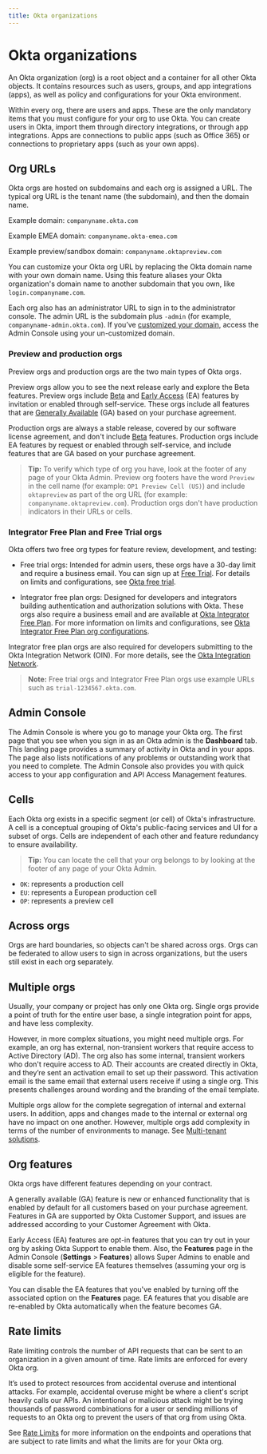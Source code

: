 ```yaml
---
title: Okta organizations
---
```


# Okta organizations

An Okta organization (org) is a root object and a container for all other Okta objects. It contains resources such as users, groups, and app integrations (apps), as well as policy and configurations for your Okta environment.

Within every org, there are users and apps. These are the only mandatory items that you must configure for your org to use Okta. You can create users in Okta, import them through directory integrations, or through app integrations. Apps are connections to public apps (such as Office 365) or connections to proprietary apps (such as your own apps).

## Org URLs

Okta orgs are hosted on subdomains and each org is assigned a URL. The typical org URL is the tenant name (the subdomain), and then the domain name.

Example domain: `companyname.okta.com`

Example EMEA domain: `companyname.okta-emea.com`

Example preview/sandbox domain: `companyname.oktapreview.com`

You can customize your Okta org URL by replacing the Okta domain name with your own domain name. Using this feature aliases your Okta organization's domain name to another subdomain that you own, like `login.companyname.com`.

Each org also has an administrator URL to sign in to the administrator console. The admin URL is the subdomain plus `-admin` (for example, `companyname-admin.okta.com`). If you’ve [customized your domain](/docs/guides/custom-url-domain/), access the Admin Console using your un-customized domain.

### Preview and production orgs

Preview orgs and production orgs are the two main types of Okta orgs.

Preview orgs allow you to see the next release early and explore the Beta features. Preview orgs include [Beta](https://developer.okta.com/docs/api/openapi/okta-management/guides/release-lifecycle/#beta) and [Early Access](https://developer.okta.com/docs/api/openapi/okta-management/guides/release-lifecycle/#early-access-ea) (EA) features by invitation or enabled through self-service. These orgs include all features that are [Generally Available](https://developer.okta.com/docs/api/openapi/okta-management/guides/release-lifecycle/#general-availability-ga) (GA) based on your purchase agreement.

Production orgs are always a stable release, covered by our software license agreement, and don't include [Beta](https://developer.okta.com/docs/api/openapi/okta-management/guides/release-lifecycle/#beta) features. Production orgs include EA features by request or enabled through self-service, and include features that are GA based on your purchase agreement.

> **Tip:** To verify which type of org you have, look at the footer of any page of your Okta Admin. Preview org footers have the word `Preview` in the cell name (for example: `OP1 Preview Cell (US)`) and include `oktapreview` as part of the org URL (for example: `companyname.oktapreview.com`). Production orgs don't have production indicators in their URLs or cells.

### Integrator Free Plan and Free Trial orgs

Okta offers two free org types for feature review, development, and testing:

* Free trial orgs: Intended for admin users, these orgs have a 30-day limit and require a business email. You can sign up at [Free Trial](https://www.okta.com/free-trial/workforce-identity/). For details on limits and configurations, see [Okta free trial](https://help.okta.com/oie/en-us/content/topics/miscellaneous/okta-free-trial.htm).

* Integrator free plan orgs: Designed for developers and integrators building authentication and authorization solutions with Okta. These orgs also require a business email and are available at [Okta Integrator Free Plan](https://developer.okta.com/signup/). For more information on limits and configurations, see [Okta Integrator Free Plan org configurations](/docs/reference/org-defaults/).

Integrator free plan orgs are also required for developers submitting to the Okta Integration Network (OIN). For more details, see the [Okta Integration Network](/docs/guides/okta-integration-network/).

> **Note:** Free trial orgs and Integrator Free Plan orgs use example URLs such as `trial-1234567.okta.com`.

## Admin Console

The Admin Console is where you go to manage your Okta org. The first page that you see when you sign in as an Okta admin is the **Dashboard** tab. This landing page provides a summary of activity in Okta and in your apps. The page also lists notifications of any problems or outstanding work that you need to complete. The Admin Console also provides you with quick access to your app configuration and API Access Management features.

## Cells

Each Okta org exists in a specific segment (or cell) of Okta's infrastructure. A cell is a conceptual grouping of Okta's public-facing services and UI for a subset of orgs. Cells are independent of each other and feature redundancy to ensure availability.

> **Tip:** You can locate the cell that your org belongs to by looking at the footer of any page of your Okta Admin.

* `OK`: represents a production cell
* `EU`: represents a European production cell
* `OP`: represents a preview cell

## Across orgs

Orgs are hard boundaries, so objects can't be shared across orgs. Orgs can be federated to allow users to sign in across organizations, but the users still exist in each org separately.

## Multiple orgs

Usually, your company or project has only one Okta org. Single orgs provide a point of truth for the entire user base, a single integration point for apps, and have less complexity.

However, in more complex situations, you might need multiple orgs. For example, an org has external, non-transient workers that require access to Active Directory (AD). The org also has some internal, transient workers who don't require access to AD. Their accounts are created directly in Okta, and they’re sent an activation email to set up their password. This activation email is the same email that external users receive if using a single org. This presents challenges around wording and the branding of the email template.

Multiple orgs allow for the complete segregation of internal and external users. In addition, apps and changes made to the internal or external org have no impact on one another. However, multiple orgs add complexity in terms of the number of environments to manage. See [Multi-tenant solutions](/docs/concepts/multi-tenancy/).

## Org features

Okta orgs have different features depending on your contract.

A generally available (GA) feature is new or enhanced functionality that is enabled by default for all customers based on your purchase agreement. Features in GA are supported by Okta Customer Support, and issues are addressed according to your Customer Agreement with Okta.

Early Access (EA) features are opt-in features that you can try out in your org by asking Okta Support to enable them. Also, the **Features** page in the Admin Console (**Settings** > **Features**) allows Super Admins to enable and disable some self-service EA features themselves (assuming your org is eligible for the feature).

You can disable the EA features that you've enabled by turning off the associated option on the **Features** page. EA features that you disable are re-enabled by Okta automatically when the feature becomes GA.

## Rate limits

Rate limiting controls the number of API requests that can be sent to an organization in a given amount of time. Rate limits are enforced for every Okta org.

It’s used to protect resources from accidental overuse and intentional attacks. For example, accidental overuse might be where a client's script heavily calls our APIs. An intentional or malicious attack might be trying thousands of password combinations for a user or sending millions of requests to an Okta org to prevent the users of that org from using Okta.

See [Rate Limits](/docs/reference/rate-limits/) for more information on the endpoints and operations that are subject to rate limits and what the limits are for your Okta org.
